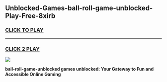 
## Unblocked-Games-ball-roll-game-unblocked-Play-Free-8xirb
<h3>
<a href="https://premium76.site?title=ball-roll-game-unblocked&ref=18A1">CLICK TO PLAY</a></h3>
<hr>

<h3>
<a href="https://premium76.site?title=ball-roll-game-unblocked&ref=18A1">CLICK 2 PLAY</a>
  
</h3>

<a href="https://premium76.site?title=ball-roll-game-unblocked&ref=18A1"><img src="https://clearcache.store/games.png"></a>


**ball-roll-game-unblocked games unblocked: Your Gateway to Fun and Accessible Online Gaming**
